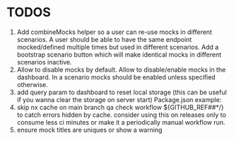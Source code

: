 # TODOS

1. Add combineMocks helper so a user can re-use mocks in different scenarios.
   A user should be able to have the same endpoint mocked/defined multiple times but used in different scenarios.
   Add a bootstrap scenario button which will make identical mocks in different scenarios inactive.
1. Allow to disable mocks by default. Allow to disable/enable mocks in the dashboard.
   In a scenario mocks should be enabled unless specified otherwise.
1. add query param to dashboard to reset local storage (this can be useful if you wanna clear the storage on server start)
   Package.json example:
1. skip nx cache on main branch qa check workflow ${GITHUB_REF##\*/} to catch errors hidden by cache. consider using this on releases only to consume less ci minutes or make it a periodically manual workflow run.
1. ensure mock titles are uniques or show a warning
